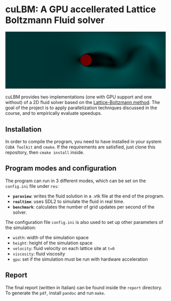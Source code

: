 # cuLBM: A GPU accellerated Lattice Boltzmann Fluid solver

<p align="center">
  <img src="https://github.com/ollenurb/cuLBM/blob/main/img/Peek%202022-03-18%2009-01.gif" />
</p>

cuLBM provides two implementations (one with GPU support and one without) of a
2D fluid solver based on the [Lattice-Boltzmann
method](https://en.wikipedia.org/wiki/Lattice_Boltzmann_methods). The goal of
the project is to apply parallelization techniques discussed in the course, and
to empirically evaluate speedups.

## Installation
In order to compile the program, you need to have installed in your system `CUDA
Toolkit` and `cmake`. If the requirements are satisfied, just clone this
repository, then `cmake install` inside. 

## Program modes and configuration
The program can run in 3 different modes, which can be set on the `config.ini`
file under `res`:

* **`paraview`**: writes the fluid solution in a .vtk file at the end of the program.
* **`realtime`**: uses SDL2 to simulate the fluid in real time.
* **`benchmark`**: calculates the number of grid updates per second of the solver.

The configuration file `config.ini` is also used to set up other parameters of the simulation:

* `width`: width of the simulation space
* `height`: height of the simulation space
* `velocity`: fluid velocity on each lattice site at `t=0`
* `viscosity`: fluid viscosity
* `gpu`: set if the simulation must be run with hardware acceleration

## Report
The final report (written in Italian) can be found inside the `report`
directory. To generate the `pdf`, install `pandoc` and run `make`. 
